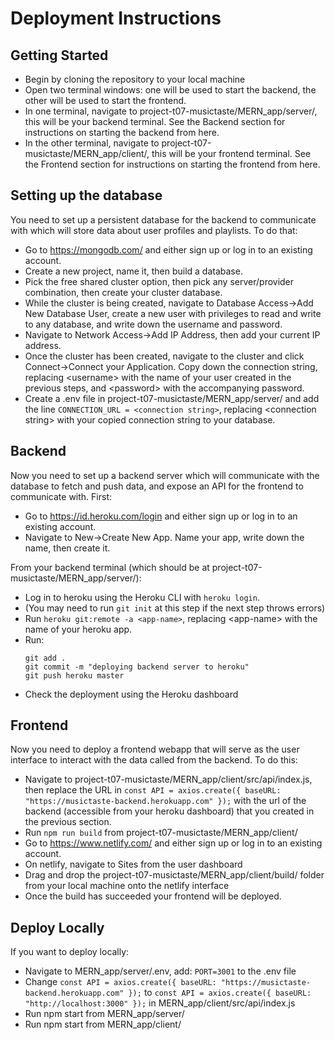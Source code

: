 # Deployment Instructions
## Getting Started
- Begin by cloning the repository to your local machine
- Open two terminal windows: one will be used to start the backend, the other will be used to start the frontend.
- In one terminal, navigate to project-t07-musictaste/MERN_app/server/, this will be your backend terminal. See the Backend section for instructions on starting the backend from here.
- In the other terminal, navigate to project-t07-musictaste/MERN_app/client/, this will be your frontend terminal. See the Frontend section for instructions on starting the frontend from here.
## Setting up the database
You need to set up a persistent database for the backend to communicate with which will store data about user profiles and playlists. To do that:
- Go to https://mongodb.com/ and either sign up or log in to an existing account.
- Create a new project, name it, then build a database.
- Pick the free shared cluster option, then pick any server/provider combination, then create your cluster database.
- While the cluster is being created, navigate to Database Access->Add New Database User, create a new user with privileges to read and write to any database, and write down the username and password.
- Navigate to Network Access->Add IP Address, then add your current IP address.
- Once the cluster has been created, navigate to the cluster and click Connect->Connect your Application. Copy down the connection string, replacing \<username\> with the name of your user created in the previous steps, and \<password\> with the accompanying password.
- Create a .env file in project-t07-musictaste/MERN_app/server/ and add the line ```CONNECTION_URL = <connection string>```, replacing \<connection string\> with your copied connection string to your database.
## Backend
Now you need to set up a backend server which will communicate with the database to fetch and push data, and expose an API for the frontend to communicate with. First: 
- Go to https://id.heroku.com/login and either sign up or log in to an existing account.
- Navigate to New->Create New App. Name your app, write down the name, then create it.

From your backend terminal (which should be at project-t07-musictaste/MERN_app/server/):
- Log in to heroku using the Heroku CLI with ```heroku login```.
- (You may need to run ```git init``` at this step if the next step throws errors)
- Run ```heroku git:remote -a <app-name>```, replacing \<app-name\> with the name of your heroku app.
- Run:
  ```
  git add .
  git commit -m "deploying backend server to heroku"
  git push heroku master
  ```
- Check the deployment using the Heroku dashboard
## Frontend
Now you need to deploy a frontend webapp that will serve as the user interface to interact with the data called from the backend. To do this:
- Navigate to project-t07-musictaste/MERN_app/client/src/api/index.js, then replace the URL in ```const API = axios.create({ baseURL: "https://musictaste-backend.herokuapp.com" });``` with the url of the backend (accessible from your heroku dashboard) that you created in the previous section.
- Run ```npm run build``` from project-t07-musictaste/MERN_app/client/
- Go to https://www.netlify.com/ and either sign up or log in to an existing account.
- On netlify, navigate to Sites from the user dashboard
- Drag and drop the project-t07-musictaste/MERN_app/client/build/ folder from your local machine onto the netlify interface
- Once the build has succeeded your frontend will be deployed.
## Deploy Locally
If you want to deploy locally:
- Navigate to MERN_app/server/.env, add: ```PORT=3001``` to the .env file
- Change ```const API = axios.create({ baseURL: "https://musictaste-backend.herokuapp.com" });``` to ```const API = axios.create({ baseURL: "http://localhost:3000" });``` in MERN_app/client/src/api/index.js
- Run npm start from MERN_app/server/
- Run npm start from MERN_app/client/
